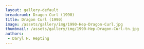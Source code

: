 ```yaml
---
layout: gallery-default
breadcrumb: Dragon Curl (1990)
title: Dragon Curl (1990)
image: /assets/gallery/img/1990-Hep-Dragon-Curl.jpg
thumbnail: /assets/gallery/img/1990-Hep-Dragon-Curl-tn.jpg
authors:
 - Daryl H. Hepting
---
```

